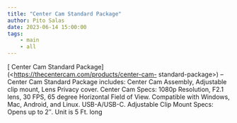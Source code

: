 ```yaml
---
title: "Center Cam Standard Package"
author: Pito Salas
date: 2023-06-14 15:00:00
tags:
    - main
    - all
---
```



[ Center Cam Standard Package](<https://thecentercam.com/products/center-cam-
standard-package>) –Center Cam Standard Package includes: Center Cam Assembly,
Adjustable clip mount, Lens Privacy cover. Center Cam Specs: 1080p Resolution,
F2.1 lens, 30 FPS, 65 degree Horizontal Field of View. Compatible with
Windows, Mac, Android, and Linux. USB-A/USB-C. Adjustable Clip Mount Specs:
Opens up to 2″. Unit is 5 Ft. long


